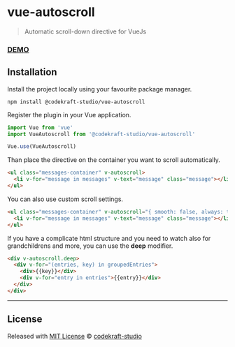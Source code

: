 # vue-autoscroll

> Automatic scroll-down directive for VueJs

### [DEMO](https://codekraft-studio.github.io/vue-autoscroll/)

## Installation

Install the project locally using your favourite package manager.

```
npm install @codekraft-studio/vue-autoscroll
```

Register the plugin in your Vue application.

```js
import Vue from 'vue'
import VueAutoscroll from '@codekraft-studio/vue-autoscroll'

Vue.use(VueAutoscroll)
```

Than place the directive on the container you want to scroll automatically.

```html
<ul class="messages-container" v-autoscroll>
  <li v-for="message in messages" v-text="message" class="message"></li>
</ul>
```

You can also use custom scroll settings.

```html
<ul class="messages-container" v-autoscroll="{ smooth: false, always: true }">
  <li v-for="message in messages" v-text="message" class="message"></li>
</ul>
```

If you have a complicate html structure and you need to watch also for grandchildrens and more, you can use the __deep__ modifier.

```html
<div v-autoscroll.deep>
  <div v-for="(entries, key) in groupedEntries">
    <div>{{key}}</div>
    <div v-for="entry in entries">{{entry}}</div>
  </div>
</div>
```

---

## License

Released with [MIT License](./LICENSE) © [codekraft-studio](https://github.com/codekraft-studio)
